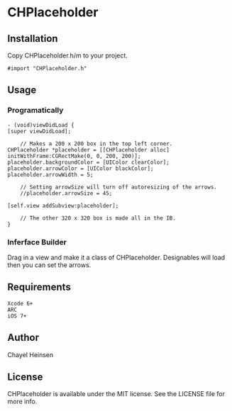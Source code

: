 # CHPlaceholder

## Installation

Copy CHPlaceholder.h/m to your project.

	#import "CHPlaceholder.h"

## Usage

### Programatically

	- (void)viewDidLoad {
    [super viewDidLoad];
    
        // Makes a 200 x 200 box in the top left corner.
    CHPlaceholder *placeholder = [[CHPlaceholder alloc] initWithFrame:CGRectMake(0, 0, 200, 200)];
    placeholder.backgroundColor = [UIColor clearColor];
    placeholder.arrowColor = [UIColor blackColor];
    placeholder.arrowWidth = 5;
    
        // Setting arrowSize will turn off autoresizing of the arrows.
        //placeholder.arrowSize = 45;
    
    [self.view addSubview:placeholder];
    
        // The other 320 x 320 box is made all in the IB.
	}

### Inferface Builder

Drag in a view and make it a class of CHPlaceholder. Designables will load then you can set the arrows.


## Requirements

	Xcode 6+
	ARC
	iOS 7+

## Author

Chayel Heinsen

## License

CHPlaceholder is available under the MIT license. See the LICENSE file for more info.

